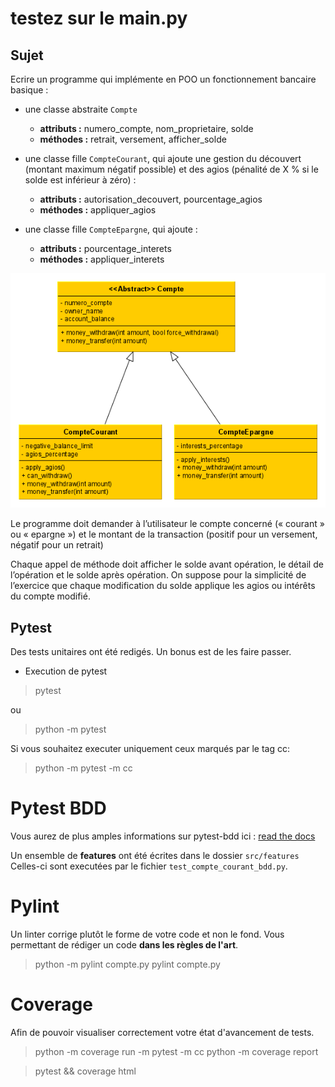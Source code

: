 # testez sur le main.py
## Sujet

Ecrire un programme qui implémente en POO un fonctionnement bancaire basique :  

- une classe abstraite `Compte` 
    - **attributs :** numero_compte, nom_proprietaire, solde  
    - **méthodes :** retrait, versement, afficher_solde  

- une classe fille `CompteCourant`, qui ajoute une gestion du découvert (montant maximum négatif 
possible) et des agios (pénalité de X % si le solde est inférieur à zéro) :  
    - **attributs :** autorisation_decouvert, pourcentage_agios  
    - **méthodes :** appliquer_agios  

- une classe fille `CompteEpargne`, qui ajoute :  
    - **attributs :** pourcentage_interets  
    - **méthodes :** appliquer_interets  

 
![Diagramme de classe](./assets/diagramme_classe_v0.1.png)

Le programme doit demander à l’utilisateur le compte concerné (« courant » ou « epargne ») et le montant 
de la transaction (positif pour un versement, négatif pour un retrait)  

Chaque appel de méthode doit afficher le solde avant opération, le détail de l’opération et le solde après 
opération. On suppose pour la simplicité de l’exercice que chaque modification du solde applique les agios 
ou intérêts du compte modifié. 

## Pytest

Des tests unitaires ont été redigés. Un bonus est de les faire passer.

 - Execution de pytest
> pytest

ou

> python -m pytest

Si vous souhaitez executer uniquement ceux marqués par le tag cc:
> python -m pytest -m cc

# Pytest BDD
Vous aurez de plus amples informations sur pytest-bdd ici : [read the docs
](https://pytest-bdd.readthedocs.io/en/latest/)

Un ensemble de __features__ ont été écrites dans le dossier `src/features`
Celles-ci sont executées par le fichier `test_compte_courant_bdd.py`.
# Pylint
Un linter corrige plutôt le forme de votre code et non le fond.
Vous permettant de rédiger un code __dans les règles de l'art__.

> python -m pylint compte.py
> pylint compte.py

# Coverage
Afin de pouvoir visualiser correctement votre état d'avancement de tests.

> python -m coverage run -m pytest -m cc
> python -m coverage report

> pytest && coverage html
